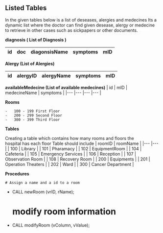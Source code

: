## Listed Tables

In the given tables below is a list of deseases, alergies and medecines
Its a dynamic list where the doctor can find given desease, alergy or medecine  to retrieve in other cases such as sickpapers or other documents.

**diagnosis ( List of Diagnosis )**

| id | doc | diagonsisName | symptoms | mID |
|---	|---	|---	|---	|---	|



**Alergy (List of Alergies)**

| id | alergyID | alergyName | symptoms | mID |
|---	|---	|---	|---	|---	|

**availableMedecine (List of available medecines)**
| id | mID | medecineName | symptoms |
|---	|---	|---	|---	|

**Rooms**

    -   100 - 199 First Floor 
    -   200 - 299 Second Floor
    -   300 - 399 Third Floor

**Tables**

Creating a table which contains how many rooms and floors the<br>
hospital has
each floor Table should include
| roomID | roomName |
|--- |--- |
| 100 | Library |
| 101 | Pharamacy |
| 102 | EquipmentRoom |
| 104 | Cafeteria |
| 105 | Emergency Services |
| 106 | Reception |
| 107 | Observation Room |
| 108 | Recovery Room |
| 200 | Equipments |
| 201 | Operation Theaters |
| 202 | Ward |
| 300 | Cancer Department |

**Procedures**

    # Assign a name and a id to a room
*   CALL newRoom (vrID, rName);

    #   modify room information 
*    CALL modifyRoom (vColumn, vValue);
